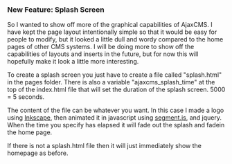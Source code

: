 ### New Feature: Splash Screen
So I wanted to show off more of the graphical capabilities of AjaxCMS.  I have kept the page layout intentionally simple so that it would be easy for people to modify, but it looked a little dull and wordy compared to the home pages of other CMS systems.  I will be doing more to show off the capabilities of layouts and inserts in the future, but for now this will hopefully make it look a little more interesting.

To create a splash screen you just have to create a file called "splash.html" in the pages folder.  There is also a variable "ajaxcms_splash_time" at the top of the index.html file that will set the duration of the splash screen.  5000 = 5 seconds.

The content of the file can be whatever you want.  In this case I made a logo using [Inkscape](https://inkscape.org), then animated it in javascript using [segment.js](http://lmgonzalves.github.io/segment/), and jquery.  When the time you specify has elapsed it will fade out the splash and fadein the home page.

If there is not a splash.html file then it will just immediately show the homepage as before.

<div id="disqus_thread"></div>
<script>
var disqus_config = function () {
    this.page.url = window.location.href;  
    this.page.identifier = ajaxcms_page_id; 
};

(function() { // DON'T EDIT BELOW THIS LINE
    var d = document, s = d.createElement('script');
    s.src = '//ajaxcms-org.disqus.com/embed.js';
    s.setAttribute('data-timestamp', +new Date());
    (d.head || d.body).appendChild(s);
})();
</script>


